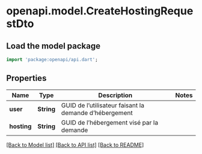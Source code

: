 # openapi.model.CreateHostingRequestDto

## Load the model package
```dart
import 'package:openapi/api.dart';
```

## Properties
Name | Type | Description | Notes
------------ | ------------- | ------------- | -------------
**user** | **String** | GUID de l’utilisateur faisant la demande d’hébergement | 
**hosting** | **String** | GUID de l’hébergement visé par la demande | 

[[Back to Model list]](../README.md#documentation-for-models) [[Back to API list]](../README.md#documentation-for-api-endpoints) [[Back to README]](../README.md)


